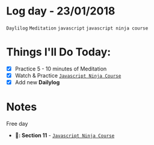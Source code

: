 # Log day - 23/01/2018

`Daylilog`  `Meditation` `javascript` `javascript ninja course`

# Things I'll Do Today:

- [x] Practice 5 - 10 minutes of Meditation
- [X] Watch & Practice [`Javascript Ninja Course`](https://github.com/wgoulart/course-javascript-ninja)
- [x] Add new **Dailylog**

# Notes
Free day

- **🔪: Section 11** - [`Javascript Ninja Course`](https://github.com/wgoulart/course-javascript-ninja)
